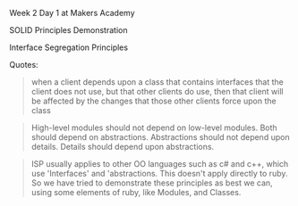 Week 2 Day 1 at Makers Academy

SOLID Principles Demonstration

Interface Segregation Principles

Quotes:

>when a client depends upon a class that contains interfaces
>that the client does not use, but that other clients do use,
>then that client will be affected by the changes that those 
>other clients force upon the class

>High-level modules should not depend on low-level modules. Both should depend on abstractions.
>Abstractions should not depend upon details. Details should depend upon abstractions.

>ISP usually applies to other OO languages such as c# and c++, 
which use 'Interfaces' and 'abstractions. 
This doesn't apply directly to ruby. So we have tried to demonstrate 
these principles as best we can, using some elements of ruby, like Modules, and Classes.

>
